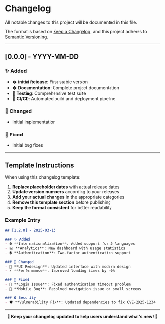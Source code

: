 # Changelog

All notable changes to this project will be documented in this file.

The format is based on [Keep a Changelog](https://keepachangelog.com/en/1.0.0/),
and this project adheres to [Semantic Versioning](https://semver.org/spec/v2.0.0.html).

---

## [0.0.0] - YYYY-MM-DD

### ✨ Added
- � **Initial Release**: First stable version
- � **Documentation**: Complete project documentation
- 🧪 **Testing**: Comprehensive test suite
- 🔧 **CI/CD**: Automated build and deployment pipeline

### 🚀 Changed
- Initial implementation

### 🔧 Fixed
- Initial bug fixes

---

## Template Instructions

When using this changelog template:

1. **Replace placeholder dates** with actual release dates
2. **Update version numbers** according to your releases
3. **Add your actual changes** in the appropriate categories
4. **Remove this template section** before publishing
5. **Keep the format consistent** for better readability

### Example Entry
```markdown
## [1.2.0] - 2025-03-15

### ✨ Added
- � **Internationalization**: Added support for 5 languages
- 📊 **Analytics**: New dashboard with usage statistics
- � **Authentication**: Two-factor authentication support

### 🚀 Changed
- 🎨 **UI Redesign**: Updated interface with modern design
- ⚡ **Performance**: Improved loading times by 40%

### 🔧 Fixed
- 🐛 **Login Issue**: Fixed authentication timeout problem
- 📱 **Mobile Bug**: Resolved navigation issue on small screens

### 🔒 Security
- 🛡️ **Vulnerability Fix**: Updated dependencies to fix CVE-2025-1234
```

---

<div align="center">

**📝 Keep your changelog updated to help users understand what's new! 🚀**

</div>
